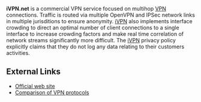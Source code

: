 **iVPN.net** is a commercial VPN service focused on multihop
[VPN](VPN "wikilink") connections. Traffic is routed via multiple
OpenVPN and IPSec network links in multiple jurisditions to ensure
anonymity. [iVPN](iVPN "wikilink") also implements interface crowding to
direct an optimal number of client connections to a single interface to
increase crowding factors and make real time correlation of network
streams significantly more difficult. The [iVPN](iVPN "wikilink")
privacy policy explicitly claims that they do not log any data relating
to their customers activities.

## External Links

- [Official web site](http://www.ivpn.net)
- [Comparison of VPN
  protocols](http://www.ivpn.net/pptp-vs-lt2p-vs-openvpn.php)